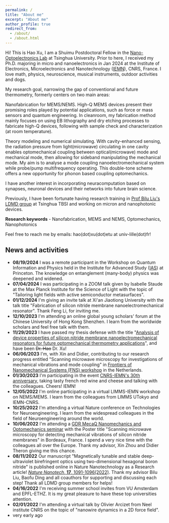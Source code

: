 ```yaml
---
permalink: /
title: "About me"
excerpt: "About me"
author_profile: true
redirect_from: 
  - /about/
  - /about.html
---
```


Hi! This is Hao Xu, I am a Shuimu Postdoctoral Fellow in the [Nano-Optoelectronics Lab](https://nano-oelab.ee.tsinghua.edu.cn/Home/Index/index?lang=en) at Tsinghua University. Prior to here, I received my Ph.D. majoring in micro and nanoelectronics in Jan 2024 at the Institute of Electronics, Microelectronics and Nanotechnology ([IEMN](https://www.iemn.fr/en/)), CNRS, France. I love math, physics, neuroscience, musical instruments, outdoor activities and dogs.

My research goal, narrowing the gap of conventional and future thermometry, formerly centers on two main areas:

Nanofabrication for MEMS/NEMS. High-Q MEMS devices present their promising roles played by potential applications, such as force or mass sensors and quantum engineering. In cleanroom, my fabrication method mainly focuses on using EB lithography and dry etching processes to fabricate high-Q devices, following with sample check and characterization (at room temperature).

Theory modeling and numerical simulating. With cavity-enhanced sensing, the radiation pressure from light(microwave) circulating in one cavity enables optomechanical coupling between optical(microwave) mode and mechanical mode, then allowing for sideband manipulating the mechanical mode. My aim is to analyse a mode coupling nanoelectromechanical system while probe/pump multifrequency operating. This double-tone scheme offers a new opportunity for phonon based coupling optomechanics.

I have another interest in incorporating neuracomputation based on synapses, neuronal devices and their networks into future brain science.

Previously, I have been fortunate having research training in [Prof Bilu Liu's LDMD group](https://www.tbsi.edu.cn/biluliuGroup/home.html) at Tsinghua TBSI and working on micron and nanophotonic devices.

**Research keywords** - Nanofabrication, MEMS and NEMS, Optomechanics, Nanophotonics

Feel free to reach me by emails: hao(dot)xu(dot)etu at univ-lille(dot)fr!

## News and activities

* **08/19/2024** I was a remote participant in the Workshop on Quantum Information and Physics held in the Institute for Advanced Study ([IAS](https://www.ias.edu/)) at Princeton. The knowledge on entanglement (many-body) physics was deepened and widened.
* **07/04/2024** I was participating in a ZOOM talk given by Isabelle Staude at the Max Planck Institute for the Science of Light with the topic of "Tailoring light fields with active semiconductor metasurfaces".
* **01/12/2024** I'm giving an invite talk at Xi'an Jiaotiong University with the talk title "Fabrication of silicon nitride membrane nanoelectromechanical resonator". Thank Feng Li, for inviting me.
* **12/10/2023** I'm attending an online global young scholars' forum at the Chinese University of Hong Kong Shenzhen. I learn from the worldwide scholars and feel free talk with them.
* **11/29/2023** I have passed my thesis defense with the title "[Analysis of device properties of silicon nitride membrane nanoelectromechanical resonators for future optomechanical thermometry applications](https://oatd.org/oatd/record?record=star-france%5C%3A2023ULILN038)", and have been ~~Dr. Hao~~ Dr. Xu!
* **06/06/2023** I'm, with Xin and Didier, contributing to our research progress entitled "Scanning microwave microscopy for investigations of mechanical vibrations and mode coupling" in [Frontiers of Nanomechanical Systems (FNS) workshop](https://www.fns2023.nl/delft) in the Netherlands.
* **01/30/2023** I'm participating in the event [CNRS-IEMN's 30th anniversary](https://www.hauts-de-france.cnrs.fr/fr/cnrsinfo/les-femmes-et-les-hommes-qui-font-liemn), taking tasty french red wine and cheese and talking with the colleagues. Cheers! IEMN!
* **12/05/2022** I'm online participating in a virtual LIMMS-IEMN workshop on NEMS/MEMS. I learn from the colleagues from LIMMS UTokyo and IEMN-CNRS.
* **10/25/2022** I'm attending a virtual Nature conference on Technologies for Neuroengineering. I learn from the widespread colleagues in the field of Neuroengineering around the world.
* **10/06/2022** I'm attending a [GDR MecaQ Nanomechanics and Optomechanics seminar](https://mecaqcolloq2022.sciencesconf.org/program) with the Poster title "Scanning microwave microscopy for detecting mechanical vibrations of silicon nitride membranes" in Bordeaux, France. I spend a very nice time with the colleagues all over the Europe. Thank my advisor, Xin Zhou and Didier Theron giving me this chance.
* **08/11/2022** Our manuscript "Magnetically tunable and stable deep-ultraviolet birefringent optics using two-dimensional
hexagonal boron nitride" is published online in Nature Nanotechnology as a Research article! [*Nature Nanotech*, **17**, 1091-1096(2022)](https://www.nature.com/articles/s41565-022-01186-1). Thank my advisor Bilu Liu, Baofu Ding and all coauthors for supporting and discussing each step! Thank all LDMD group members for helps!
* **04/16/2022** I'm receiving summer school invites from VU Amsterdam and EPFL-ETHZ. It is my great pleasure to have these top universities attention.
* **02/01/2022** I'm attending a virtual talk by Olivier Arcizet from Neel institute CNRS on the topic of "nanowire dynamics in a 2D force field".
* very early ago

